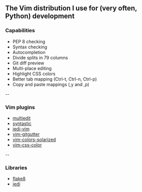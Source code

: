 ## The Vim distribution I use for (very often, Python) development

### Capabilities

* PEP 8 checking
* Syntax checking
* Autocompletion
* Divide splits in 79 columns
* Git diff preview
* Multi-place editing
* Highlight CSS colors
* Better tab mapping (Ctrl-t, Ctrl-n, Ctrl-p)
* Copy and paste mappings (,y and ,p)

--

### Vim plugins

* [multiedit](https://github.com/felixr/vim-multiedit)
* [syntastic](https://github.com/scrooloose/syntastic)
* [jedi-vim](https://github.com/davidhalter/jedi-vim)
* [vim-gitgutter](https://github.com/airblade/vim-gitgutter)
* [vim-colors-solarized](https://github.com/altercation/vim-colors-solarized)
* [vim-css-color](https://github.com/skammer/vim-css-color)

--

### Libraries

* [flake8](https://pypi.python.org/pypi/flake8)
* [jedi](https://pypi.python.org/pypi/jedi/0.5b5)
